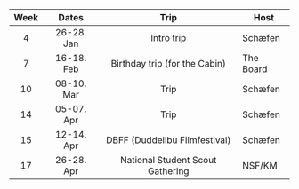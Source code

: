 
| Week |   Dates    |             Trip              | Host      |
| :--: | :--------: | :---------------------------: | --------- |
|  4   | 26-28. Jan |          Intro trip           | Schæfen   |
|  7   | 16-18. Feb | Birthday trip (for the Cabin) | The Board |
|  10  | 08-10. Mar |             Trip              | Schæfen   |
|  14  | 05-07. Apr |             Trip              | Schæfen   |
|  15  | 12-14. Apr | DBFF (Duddelibu Filmfestival) | Schæfen   |
|  17  | 26-28. Apr | National Student Scout Gathering | NSF/KM |